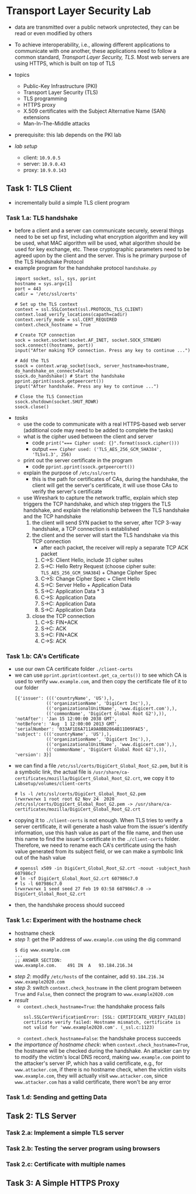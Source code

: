# Transport Layer Security Lab
- data are transmitted over a public network unprotected, they can be read or even modified by others
- To achieve interoperability, i.e., allowing different applications to communicate with one another, these applications need to follow a common standard, *Transport Layer Security, TLS*. Most web servers are using HTTPS, which is built on top of TLS
- topics
    - Public-Key Infrastructure (PKI)
    - Transport Layer Security (TLS)
    - TLS programming
    - HTTPS proxy
    - X.509 certificates with the Subject Alternative Name (SAN) extensions
    - Man-In-The-Middle attacks
- prerequisite: this lab depends on the PKI lab

- *lab setup*
    - client: `10.9.0.5`
    - server: `10.9.0.43`
    - proxy: `10.9.0.143`

## Task 1: TLS Client
- incrementally build a simple TLS client program
### Task 1.a: TLS handshake
- before a client and a server can communicate securely, several things need to be set up first, including what encryption algorithm and key will be used, what MAC algorithm will be used, what algorithm should be used for key exchange, etc. These cryptographic parameters need to be agreed upon by the client and the server. This is he primary purpose of the TLS Handshake Protocol
- example program for the handshake protocol `handshake.py`
    ```
    import socket, ssl, sys, pprint
    hostname = sys.argv[1]
    port = 443
    cadir = '/etc/ssl/certs'

    # Set up the TLS context
    context = ssl.SSLContext(ssl.PROTOCOL_TLS_CLIENT)
    context.load_verify_locations(capath=cadir)
    context.verify_mode = ssl.CERT_REQUIRED
    context.check_hostname = True

    # Create TCP connection
    sock = socket.socket(socket.AF_INET, socket.SOCK_STREAM)
    sock.connect((hostname, port))
    input("After making TCP connection. Press any key to continue ...")

    # Add the TLS
    ssock = context.wrap_socket(sock, server_hostname=hostname, do_handshake_on_connect=False)
    ssock.do_handshake() # Start the handshake
    pprint.pprint(ssock.getpeercert())
    input("After handshake. Press any key to continue ...")

    # Close the TLS Connection
    ssock.shutdown(socket.SHUT_RDWR)
    ssock.close()
    ```
- *tasks*
    - use the code to communicate with a real HTTPS-based web server (additional code may need to be added to complete the tasks)
    - what is the cipher used between the client and server
        - code `print("=== Cipher used: {}".format(ssock.cipher()))`
        - output `=== Cipher used: ('TLS_AES_256_GCM_SHA384', 'TLSv1.3', 256)`
    - print out the server certificate in the program
        - code `pprint.pprint(ssock.getpeercert())`
    - explain the purpose of `/etc/ssl/certs`
        - this is the path for certificates of CAs, during the handshake, the client will get the server's certificate, it will use those CAs to verify the server's certificate
    - use Wireshark to capture the network traffic, explain which step triggers the TCP handshake, and which step triggers the TLS handshake, and explain the relationship between the TLS handshake and the TCP handshake
        1. the client will send SYN packet to the server, after TCP 3-way handshake, a TCP connection is established
        2. the client and the server will start the TLS handshake via this TCP connection
            - after each packet, the receiver will reply a separate TCP ACK packet
            1. C->S: Client Hello, include 31 cipher suites
            2. S->C: Hello Retry Request (choose cipher suite: `TLS_AES_256_GCM_SHA384`) + Change Cipher Spec
            3. C->S: Change Cipher Spec + Client Hello
            4. S->C: Server Hello + Application Data
            5. S->C: Application Data * 3
            6. C->S: Application Data
            7. S->C: Application Data
            8. S->C: Application Data
        3. close the TCP connection
            1. C->S: FIN+ACK
            2. S->C: ACK
            3. S->C: FIN+ACK
            4. C->S: ACK
### Task 1.b: CA's Certificate
- use our own CA certificate folder `./client-certs`
- we can use `pprint.pprint(context.get_ca_certs())` to see which CA is used to verify `www.example.com`, and then copy the certificate file of it to our folder
    ```
    [{'issuer': ((('countryName', 'US'),),
                (('organizationName', 'DigiCert Inc'),),
                (('organizationalUnitName', 'www.digicert.com'),),
                (('commonName', 'DigiCert Global Root G2'),)),
    'notAfter': 'Jan 15 12:00:00 2038 GMT',
    'notBefore': 'Aug  1 12:00:00 2013 GMT',
    'serialNumber': '033AF1E6A711A9A0BB2864B11D09FAE5',
    'subject': ((('countryName', 'US'),),
                (('organizationName', 'DigiCert Inc'),),
                (('organizationalUnitName', 'www.digicert.com'),),
                (('commonName', 'DigiCert Global Root G2'),)),
    'version': 3}]
    ```
- we can find a file `/etc/ssl/certs/DigiCert_Global_Root_G2.pem`, but it is a symbolic link, the actual file is `/usr/share/ca-certificates/mozilla/DigiCert_Global_Root_G2.crt`, we copy it to `Labsetup/volumes/client-certs`
    ```
    # ls -l /etc/ssl/certs/DigiCert_Global_Root_G2.pem
    lrwxrwxrwx 1 root root 62 Nov 24  2020 /etc/ssl/certs/DigiCert_Global_Root_G2.pem -> /usr/share/ca-certificates/mozilla/DigiCert_Global_Root_G2.crt
    ```
- copying it to `./client-certs` is not enough. When TLS tries to verify a server certificate, it will generate a hash value from the issuer's identify information, use this hash value as part of the file name, and then use this name to find the issuer's certificate in the `./client-certs` folder. Therefore, we need to rename each CA's certificate using the hash value generated from its subject field, or we can make a symbolic link out of the hash value
    ```
    # openssl x509 -in DigiCert_Global_Root_G2.crt -noout -subject_hash
    607986c7
    # ln -sf DigiCert_Global_Root_G2.crt 607986c7.0
    # ls -l 607986c7.0
    lrwxrwxrwx 1 seed seed 27 Feb 19 03:58 607986c7.0 -> DigiCert_Global_Root_G2.crt
    ```
- then, the handshake process should succeed

### Task 1.c: Experiment with the hostname check
- hostname check
- *step 1*: get the IP address of `www.example.com` using the dig command
    ```
    $ dig www.example.com
    ...
    ;; ANSWER SECTION:
    www.example.com.	491	IN	A	93.184.216.34
    ```
- *step 2*: modify `/etc/hosts` of the container, add `93.184.216.34 www.example2020.com`
- *step 3*: switch `context.check_hostname` in the client program between `True` and `False`, then connect the program to `www.example2020.com`
- *result*
    - `context.check_hostname=True`: the handshake process fails
        ```
        ssl.SSLCertVerificationError: [SSL: CERTIFICATE_VERIFY_FAILED] certificate verify failed: Hostname mismatch, certificate is not valid for 'www.example2020.com'. (_ssl.c:1123)
        ```
    - `context.check_hostname=False`: the handshake process succeeds
- *the importance of hostname check*: when `context.check_hostname=True`, the hostname will be checked during the handshake. An attacker can try to modify the victim's local DNS record, making `www.example.com` point to the attacker's server IP, which has a valid certificate, e.g., for `www.attacker.com`, if there is no hostname check, when the victim visits `www.example.com`, they will actually visit `www.attacker.com`, since `www.attacker.com` has a valid certificate, there won't be any error

### Task 1.d: Sending and getting Data



## Task 2: TLS Server
### Task 2.a: Implement a simple TLS server
### Task 2.b: Testing the server program using browsers
### Task 2.c: Certificate with multiple names

## Task 3: A Simple HTTPS Proxy
